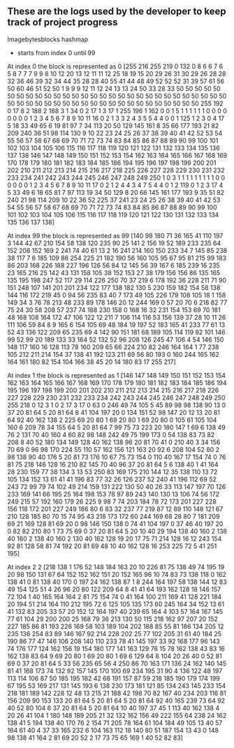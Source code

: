 ## These are the logs used by the developer to keep track of project progress

Imagebytesblocks hashmap
- starts from index 0 until 99

At index 0 the block is represented as 
0 [255 216 255 219 0 132 0 8 6 6 7 6 5 8 7 7 7 9 9 8 10 12 20 13 12 11 11 12 25 18 19 15 20 29 26 31 30 29 26 28 28 32 36 46 39 32 34 44 35 28 28 40 55 41 44 48 49 52 52 52 31 39 57 61 56 50 60 46 51 52 50 1 9 9 9 12 11 12 24 13 13 24 50 33 28 33 50 50 50 50 50 50 50 50 50 50 50 50 50 50 50 50 50 50 50 50 50 50 50 50 50 50 50 50 50 50 50 50 50 50 50 50 50 50 50 50 50 50 50 50 50 50 50 50 50 50 255 192 0 17 8 2 188 2 188 3 1 34 0 2 17 1 3 17 1 255 196 1 162 0 0 1 5 1 1 1 1 1 1 0 0 0 0 0 0 0 0 1 2 3 4 5 6 7 8 9 10 11 16 0 2 1 3 3 2 4 3 5 5 4 4 0 0 1 125 1 2 3 0 4 17 5 18 33 49 65 6 19 81 97 7 34 113 20 50 129 145 161 8 35 66 177 193 21 82 209 240 36 51 98 114 130 9 10 22 23 24 25 26 37 38 39 40 41 42 52 53 54 55 56 57 58 67 68 69 70 71 72 73 74 83 84 85 86 87 88 89 90 99 100 101 102 103 104 105 106 115 116 117 118 119 120 121 122 131 132 133 134 135 136 137 138 146 147 148 149 150 151 152 153 154 162 163 164 165 166 167 168 169 170 178 179 180 181 182 183 184 185 186 194 195 196 197 198 199 200 201 202 210 211 212 213 214 215 216 217 218 225 226 227 228 229 230 231 232 233 234 241 242 243 244 245 246 247 248 249 250 1 0 3 1 1 1 1 1 1 1 1 1 0 0 0 0 0 0 1 2 3 4 5 6 7 8 9 10 11 17 0 2 1 2 4 4 3 4 7 5 4 4 0 1 2 119 0 1 2 3 17 4 5 33 49 6 18 65 81 7 97 113 19 34 50 129 8 20 66 145 161 177 193 9 35 51 82 240 21 98 114 209 10 22 36 52 225 37 241 23 24 25 26 38 39 40 41 42 53 54 55 56 57 58 67 68 69 70 71 72 73 74 83 84 85 86 87 88 89 90 99 100 101 102 103 104 105 106 115 116 117 118 119 120 121 122 130 131 132 133 134 135 136 137 138]

At index 99 the block is represented as
99 [140 98 180 71 36 165 41 110 197 3 144 42 67 210 154 58 138 120 235 90 25 141 2 156 19 52 189 233 235 64 152 208 152 169 2 241 74 40 61 13 2 16 241 214 160 150 233 34 7 145 85 238 38 117 7 6 185 109 86 254 225 21 182 190 56 160 105 95 67 95 81 215 99 183 86 203 168 226 188 227 196 126 56 84 12 145 56 39 167 6 185 239 16 235 23 165 216 25 142 43 131 158 105 38 152 153 27 38 179 156 156 86 135 165 135 195 198 247 52 117 29 114 226 250 70 37 219 6 178 192 36 228 211 71 90 151 248 107 141 201 201 234 122 177 138 182 130 5 230 159 182 154 58 138 144 116 172 219 45 0 94 56 235 83 40 7 173 49 105 226 179 108 105 18 1 158 149 34 3 76 78 213 48 233 89 178 146 20 12 244 169 0 57 20 70 6 218 82 77 75 24 30 58 208 57 237 74 188 230 158 0 168 16 32 231 154 153 69 70 181 48 168 108 164 172 47 106 122 12 211 7 106 114 116 53 156 139 37 28 10 11 26 111 106 59 84 8 9 165 6 154 105 69 48 184 19 197 52 183 165 41 233 77 61 13 52 43 136 122 209 65 235 69 4 142 90 151 181 68 189 105 114 119 82 101 146 99 52 99 20 189 133 33 164 52 132 52 96 208 126 245 47 106 4 54 146 150 148 117 160 16 128 113 78 160 209 65 66 224 210 82 246 164 164 1 77 238 105 212 211 214 154 37 138 41 192 123 211 69 56 80 193 0 160 244 165 162 164 161 180 82 154 104 166 38 45 20 14 180 83 17 255 217]

At index 1 the block is represented as 
1 [146 147 148 149 150 151 152 153 154 162 163 164 165 166 167 168 169 170 178 179 180 181 182 183 184 185 186 194 195 196 197 198 199 200 201 202 210 211 212 213 214 215 216 217 218 226 227 228 229 230 231 232 233 234 242 243 244 245 246 247 248 249 250 255 218 0 12 3 1 0 2 17 3 17 0 63 0 246 49 74 105 5 45 89 98 98 138 90 13 0 37 20 81 64 5 20 81 64 8 41 104 197 20 0 134 151 52 98 147 20 12 13 20 81 64 92 40 162 138 2 225 69 20 80 1 69 20 80 1 69 20 80 0 105 61 105 104 160 6 209 78 34 155 64 5 20 81 64 7 99 75 73 223 20 180 147 1 69 6 138 49 76 2 131 70 40 160 4 60 82 98 148 242 49 75 199 173 0 54 138 83 73 82 208 8 40 52 180 134 149 128 40 162 138 96 20 81 70 41 0 210 40 3 34 156 70 69 0 96 98 170 224 55 110 57 162 156 121 163 20 92 6 208 104 52 80 2 98 138 90 40 176 5 20 81 73 176 10 67 75 73 154 0 110 40 167 17 154 74 0 76 81 75 218 146 128 16 210 82 145 70 40 96 37 20 81 64 5 6 138 40 1 41 164 28 230 159 77 38 134 3 13 53 250 83 169 175 210 144 12 35 138 110 13 72 105 134 152 13 61 41 41 196 83 77 32 26 126 237 52 240 41 196 112 69 52 243 72 99 79 74 102 49 214 159 131 222 130 50 40 26 33 113 147 197 70 126 233 169 141 66 195 25 164 198 153 78 97 89 243 140 130 13 106 74 56 172 249 215 57 192 160 179 26 225 9 98 7 74 203 184 78 72 173 201 227 228 156 118 172 201 227 249 186 80 6 83 32 237 77 219 87 12 89 110 148 121 67 210 128 185 80 70 15 74 95 43 218 173 172 60 244 169 68 28 80 7 181 209 69 21 169 128 81 69 20 0 98 146 150 138 0 74 41 104 197 0 37 46 40 197 20 0 82 82 210 80 1 73 75 69 0 37 20 81 64 5 20 10 40 29 194 138 40 160 2 138 40 160 2 138 40 160 2 130 40 162 128 19 20 17 75 71 214 128 16 12 243 154 92 81 128 58 81 74 192 20 81 69 48 10 40 162 128 16 253 225 72 5 41 251 195]

At index 2
2 [218 138 1 176 52 148 184 163 20 10 226 81 75 138 49 74 195 19 20 98 150 131 67 64 152 152 162 151 20 152 165 96 10 74 83 73 138 118 0 162 138 41 0 81 138 40 170 0 197 24 162 138 87 1 8 244 164 197 58 138 144 12 83 49 154 125 51 4 26 96 20 80 122 209 64 8 41 41 64 193 162 128 18 146 157 72 104 1 40 165 164 164 2 81 75 154 74 0 41 164 100 211 169 41 128 221 184 20 194 51 214 164 110 212 195 72 6 125 105 135 173 60 245 164 34 152 13 61 41 132 83 205 33 57 20 152 12 164 197 40 239 65 164 4 103 57 164 167 145 77 61 104 29 200 200 25 168 79 36 213 130 50 115 218 162 97 207 20 152 227 185 86 81 193 226 169 58 103 189 104 202 188 85 55 81 186 134 205 12 235 136 254 83 89 146 167 92 214 228 202 25 77 102 205 31 61 40 184 25 190 86 77 47 146 106 208 140 110 233 78 41 145 197 33 92 168 177 96 143 74 176 177 124 162 156 19 154 180 177 141 163 129 76 15 78 162 138 43 83 16 162 138 83 64 9 69 20 80 1 69 20 80 1 69 6 129 64 8 104 20 26 40 0 52 81 69 0 37 20 81 64 5 33 56 235 65 56 4 250 86 70 163 171 136 24 162 140 145 81 41 168 173 74 132 92 157 145 170 100 69 234 195 31 90 4 136 122 48 197 113 114 106 87 50 185 195 182 42 68 191 157 87 59 218 185 190 179 174 199 67 195 53 169 217 131 145 193 6 138 230 173 181 121 85 134 243 145 233 154 218 181 189 142 228 12 48 13 215 21 188 42 198 70 82 167 40 234 203 116 81 156 209 90 153 133 20 81 64 5 20 81 64 5 20 81 64 92 40 165 239 73 64 92 40 52 80 104 6 37 20 81 64 5 20 81 64 10 40 197 37 45 1 113 40 162 138 4 20 26 41 104 1 180 148 189 205 21 32 132 162 156 49 222 155 64 238 24 162 138 41 5 194 138 40 170 76 2 154 71 205 78 164 61 104 184 49 105 13 40 57 164 61 40 4 37 33 165 232 6 104 163 112 18 140 80 51 187 154 13 43 0 148 98 138 41 164 2 81 69 20 52 2 17 73 75 65 169 1 40 52 82 83]



